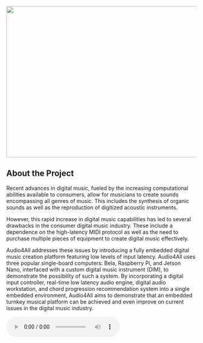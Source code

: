 <p align="center">
  <img width="800" height="400" src="https://cdn.discordapp.com/attachments/786465662640848901/832383795440648242/Audio4AllFinal.png">
</p>

## About the Project
Recent advances in digital music, fueled by the increasing computational abilities available to consumers, allow for musicians to create sounds encompassing all genres of music. This includes the synthesis of organic sounds as well as the reproduction of digitized acoustic instruments.

However, this rapid increase in digital music capabilities has led to several drawbacks in the consumer digital music industry. These include a dependence on the high-latency MIDI protocol as well as the need to purchase multiple pieces of equipment to create digital music effectively.

Audio4All addresses these issues by introducing a fully embedded digital music creation platform featuring low levels of input latency. Audio4All uses three popular single-board computers: Bela, Raspberry Pi, and Jetson Nano, interfaced with a custom digital music instrument (DIM), to demonstrate the possibility of such a system.
By incorporating a digital input controller, real-time low latency audio engine, digital audio workstation, and chord progression recommendation system into a single embedded environment, Audio4All aims to demonstrate that an embedded turnkey musical platform can be achieved and even improve on current issues in the digital music industry.

<audio controls autostart="true">
  <source src="resources/NagChampa.mp3" type="audio/mp3">
</audio>
